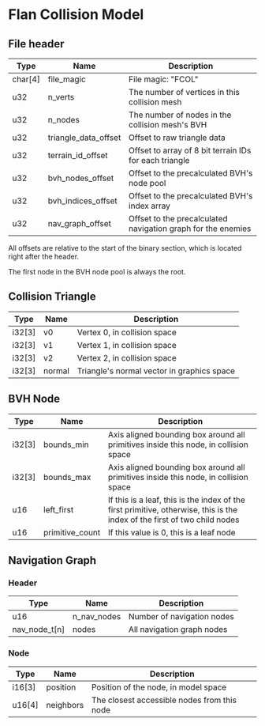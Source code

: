 # Flan Collision Model
## File header
| Type    | Name                 | Description                                                  |
| ------- | -------------------- | ------------------------------------------------------------ |
| char[4] | file_magic           | File magic: "FCOL"                                           |
| u32     | n_verts              | The number of vertices in this collision mesh                |
| u32     | n_nodes              | The number of nodes in the collision mesh's BVH              |
| u32     | triangle_data_offset | Offset to raw triangle data                                  |
| u32     | terrain_id_offset    | Offset to array of 8 bit terrain IDs for each triangle       |
| u32     | bvh_nodes_offset     | Offset to the precalculated BVH's node pool                  |
| u32     | bvh_indices_offset   | Offset to the precalculated BVH's index array                |
| u32     | nav_graph_offset     | Offset to the precalculated navigation graph for the enemies |

All offsets are relative to the start of the binary section, which is located right after the header.

The first node in the BVH node pool is always the root.

## Collision Triangle
| Type   | Name   | Description                                |
| ------ | ------ | ------------------------------------------ |
| i32[3] | v0     | Vertex 0, in collision space               |
| i32[3] | v1     | Vertex 1, in collision space               |
| i32[3] | v2     | Vertex 2, in collision space               |
| i32[3] | normal | Triangle's normal vector in graphics space |

## BVH Node
| Type   | Name            | Description                                                                                                               |
| ------ | --------------- | ------------------------------------------------------------------------------------------------------------------------- |
| i32[3] | bounds_min      | Axis aligned bounding box around all primitives inside this node, in collision space                                      |
| i32[3] | bounds_max      | Axis aligned bounding box around all primitives inside this node, in collision space                                      |
| u16    | left_first      | If this is a leaf, this is the index of the first primitive, otherwise, this is the index of the first of two child nodes |
| u16    | primitive_count | If this value is 0, this is a leaf node                                                                                   |

## Navigation Graph
### Header
| Type          | Name        | Description                |
| ------------- | ----------- | -------------------------- |
| u16           | n_nav_nodes | Number of navigation nodes |
| nav_node_t[n] | nodes       | All navigation graph nodes |

### Node
| Type   | Name      | Description                                 |
| ------ | --------- | ------------------------------------------- |
| i16[3] | position  | Position of the node, in model space        |
| u16[4] | neighbors | The closest accessible nodes from this node |